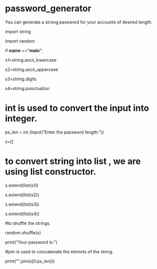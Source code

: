 # password_generator

You can generate a strong password for your accounts of desired length.

import string 

import random

if __name__ =="__main__":


  s1=string.ascii_lowercase 
  
  s2=string.ascii_uppercase
  
  s3=string.digits
  
  s4=string.punctuation
  
  
  # int is used to convert the input into integer.
  

  ps_len = int (input("Enter the password length:"))  
  
  s=[]
  
  
  # to convert string into list , we are using list constructor.
  
  
  s.extend(list(s1)) 
  
  s.extend(list(s2))
  
  s.extend(list(s3))
  
  s.extend(list(s4))
  
  
  #to shuffle the strings.
  
 
  random.shuffle(s) 
  
  print("Your password is:")
  
  
  #join is used to concatenate the elemnts of the string.
  
  
  print("".join(s[0:ps_len]))   
